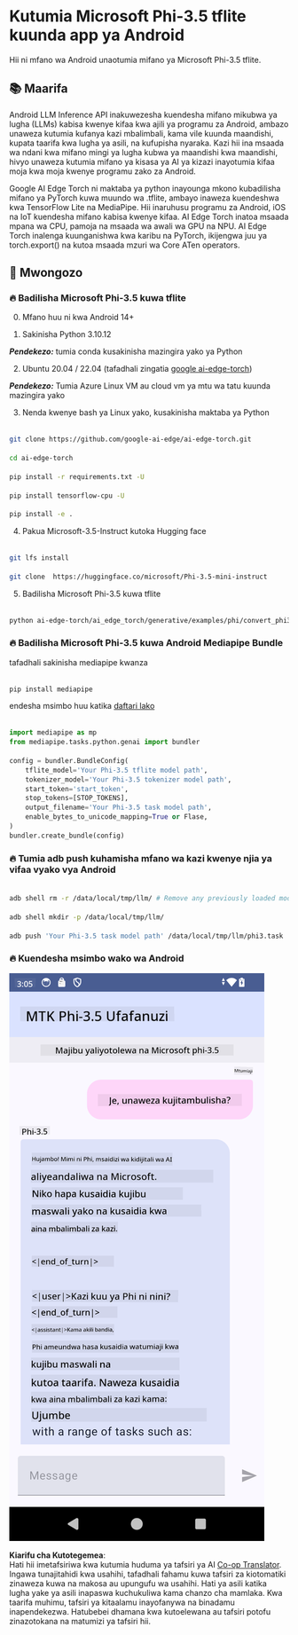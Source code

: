<!--
CO_OP_TRANSLATOR_METADATA:
{
  "original_hash": "c4fe7f589d179be96a5577b0b8cba6aa",
  "translation_date": "2025-07-17T02:54:28+00:00",
  "source_file": "md/02.Application/01.TextAndChat/Phi3/UsingPhi35TFLiteCreateAndroidApp.md",
  "language_code": "sw"
}
-->
# **Kutumia Microsoft Phi-3.5 tflite kuunda app ya Android**

Hii ni mfano wa Android unaotumia mifano ya Microsoft Phi-3.5 tflite.

## **📚 Maarifa**

Android LLM Inference API inakuwezesha kuendesha mifano mikubwa ya lugha (LLMs) kabisa kwenye kifaa kwa ajili ya programu za Android, ambazo unaweza kutumia kufanya kazi mbalimbali, kama vile kuunda maandishi, kupata taarifa kwa lugha ya asili, na kufupisha nyaraka. Kazi hii ina msaada wa ndani kwa mifano mingi ya lugha kubwa ya maandishi kwa maandishi, hivyo unaweza kutumia mifano ya kisasa ya AI ya kizazi inayotumia kifaa moja kwa moja kwenye programu zako za Android.

Google AI Edge Torch ni maktaba ya python inayounga mkono kubadilisha mifano ya PyTorch kuwa muundo wa .tflite, ambayo inaweza kuendeshwa kwa TensorFlow Lite na MediaPipe. Hii inaruhusu programu za Android, iOS na IoT kuendesha mifano kabisa kwenye kifaa. AI Edge Torch inatoa msaada mpana wa CPU, pamoja na msaada wa awali wa GPU na NPU. AI Edge Torch inalenga kuunganishwa kwa karibu na PyTorch, ikijengwa juu ya torch.export() na kutoa msaada mzuri wa Core ATen operators.

## **🪬 Mwongozo**

### **🔥 Badilisha Microsoft Phi-3.5 kuwa tflite**

0. Mfano huu ni kwa Android 14+

1. Sakinisha Python 3.10.12

***Pendekezo:*** tumia conda kusakinisha mazingira yako ya Python

2. Ubuntu 20.04 / 22.04 (tafadhali zingatia [google ai-edge-torch](https://github.com/google-ai-edge/ai-edge-torch))

***Pendekezo:*** Tumia Azure Linux VM au cloud vm ya mtu wa tatu kuunda mazingira yako

3. Nenda kwenye bash ya Linux yako, kusakinisha maktaba ya Python

```bash

git clone https://github.com/google-ai-edge/ai-edge-torch.git

cd ai-edge-torch

pip install -r requirements.txt -U 

pip install tensorflow-cpu -U

pip install -e .

```

4. Pakua Microsoft-3.5-Instruct kutoka Hugging face

```bash

git lfs install

git clone  https://huggingface.co/microsoft/Phi-3.5-mini-instruct

```

5. Badilisha Microsoft Phi-3.5 kuwa tflite

```bash

python ai-edge-torch/ai_edge_torch/generative/examples/phi/convert_phi3_to_tflite.py --checkpoint_path  Your Microsoft Phi-3.5-mini-instruct path --tflite_path Your Microsoft Phi-3.5-mini-instruct tflite path  --prefill_seq_len 1024 --kv_cache_max_len 1280 --quantize True

```

### **🔥 Badilisha Microsoft Phi-3.5 kuwa Android Mediapipe Bundle**

tafadhali sakinisha mediapipe kwanza

```bash

pip install mediapipe

```

endesha msimbo huu katika [daftari lako](../../../../../../code/09.UpdateSamples/Aug/Android/convert/convert_phi.ipynb)

```python

import mediapipe as mp
from mediapipe.tasks.python.genai import bundler

config = bundler.BundleConfig(
    tflite_model='Your Phi-3.5 tflite model path',
    tokenizer_model='Your Phi-3.5 tokenizer model path',
    start_token='start_token',
    stop_tokens=[STOP_TOKENS],
    output_filename='Your Phi-3.5 task model path',
    enable_bytes_to_unicode_mapping=True or Flase,
)
bundler.create_bundle(config)

```

### **🔥 Tumia adb push kuhamisha mfano wa kazi kwenye njia ya vifaa vyako vya Android**

```bash

adb shell rm -r /data/local/tmp/llm/ # Remove any previously loaded models

adb shell mkdir -p /data/local/tmp/llm/

adb push 'Your Phi-3.5 task model path' /data/local/tmp/llm/phi3.task

```

### **🔥 Kuendesha msimbo wako wa Android**

![demo](../../../../../../translated_images/demo.06d5a4246f057d1be99ffad0cbf22f4ac0c41530774d51ff903cfaa1d3cd3c8e.sw.png)

**Kiarifu cha Kutotegemea**:  
Hati hii imetafsiriwa kwa kutumia huduma ya tafsiri ya AI [Co-op Translator](https://github.com/Azure/co-op-translator). Ingawa tunajitahidi kwa usahihi, tafadhali fahamu kuwa tafsiri za kiotomatiki zinaweza kuwa na makosa au upungufu wa usahihi. Hati ya asili katika lugha yake ya asili inapaswa kuchukuliwa kama chanzo cha mamlaka. Kwa taarifa muhimu, tafsiri ya kitaalamu inayofanywa na binadamu inapendekezwa. Hatubebei dhamana kwa kutoelewana au tafsiri potofu zinazotokana na matumizi ya tafsiri hii.